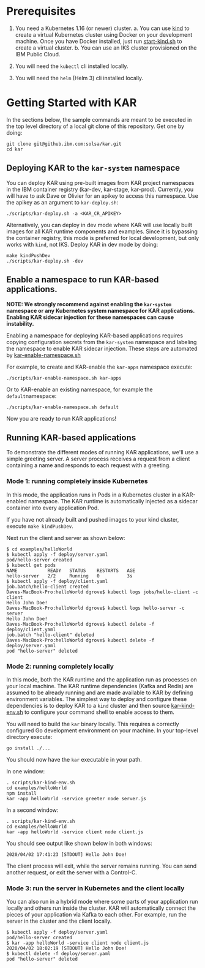 # Prerequisites

1. You need a Kubernetes 1.16 (or newer) cluster.
    a. You can use [kind](https://kind.sigs.k8s.io/) to create a virtual
       Kubernetes cluster using Docker on your development machine. Once
       you have Docker installed, just run
       [start-kind.sh](../build/ci/start-kind.sh) to create a virtual cluster.
    b. You can use an IKS cluster provisioned on the IBM Public Cloud.

2. You will need the `kubectl` cli installed locally.

3. You will need the `helm` (Helm 3) cli installed locally.

# Getting Started with KAR

In the sections below, the sample commands are meant to be executed in
the top level directory of a local git clone of this repository. Get
one by doing:
```script
git clone git@github.ibm.com:solsa/kar.git
cd kar
```

## Deploying KAR to the `kar-system` namespace

You can deploy KAR using pre-built images from KAR project namespaces
in the IBM container registry (kar-dev, kar-stage,
kar-prod). Currently, you will have to ask Dave or Olivier for an
apikey to access this namespace.  Use the apikey as an argument to
`kar-deploy.sh`:
```script
./scripts/kar-deploy.sh -a <KAR_CR_APIKEY>
```

Alternatively, you can deploy in dev mode where KAR will use
locally built images for all KAR runtime components and examples.
Since it is bypassing the container registry, this mode is preferred
for local development, but only works with `kind`, not IKS.
Deploy KAR in dev mode by doing:
```shell
make kindPushDev
./scripts/kar-deploy.sh -dev
```

## Enable a namespace to run KAR-based applications.

**NOTE: We strongly recommend against enabling the `kar-system` namespace
  or any Kubernetes system namespace for KAR applications. Enabling
  KAR sidecar injection for these namespaces can cause instability.**

Enabling a namespace for deploying KAR-based applications requires
copying configuration secrets from the `kar-system` namespace and
labeling the namespace to enable KAR sidecar injection.  These steps
are automated by
[kar-enable-namespace.sh](../scripts/kar-enable-namespace.sh)

For example, to create and KAR-enable the `kar-apps` namespace execute:
```shell
./scripts/kar-enable-namespace.sh kar-apps
```

Or to KAR-enable an existing namespace, for example the `default`namespace:
```shell
./scripts/kar-enable-namespace.sh default
```

Now you are ready to run KAR applications!

## Running KAR-based applications

To demonstrate the different modes of running KAR applications, we'll
use a simple greeting server.  A server process receives a request
from a client containing a name and responds to each request with a
greeting.

### Mode 1: running completely inside Kubernetes

In this mode, the application runs in Pods in a Kubernetes cluster in
a KAR-enabled namespace.  The KAR runtime is automatically injected as
a sidecar container into every application Pod.

If you have not already built and pushed images to your kind cluster,
execute `make kindPushDev`.

Next run the client and server as shown below:
```shell
$ cd examples/helloWorld
$ kubectl apply -f deploy/server.yaml
pod/hello-server created
$ kubectl get pods
NAME           READY   STATUS    RESTARTS   AGE
hello-server   2/2     Running   0          3s
$ kubectl apply -f deploy/client.yaml
job.batch/hello-client created
Daves-MacBook-Pro:helloWorld dgrove$ kubectl logs jobs/hello-client -c client
Hello John Doe!
Daves-MacBook-Pro:helloWorld dgrove$ kubectl logs hello-server -c server
Hello John Doe!
Daves-MacBook-Pro:helloWorld dgrove$ kubectl delete -f deploy/client.yaml
job.batch "hello-client" deleted
Daves-MacBook-Pro:helloWorld dgrove$ kubectl delete -f deploy/server.yaml
pod "hello-server" deleted
```

### Mode 2: running completely locally

In this mode, both the KAR runtime and the application run
as processes on your local machine.  The KAR runtime dependencies
(Kafka and Redis) are assumed to be already running and are made
available to KAR by defining environment variables.  The simplest way
to deploy and configure these dependencies is to deploy KAR to a
`kind` cluster and then source
[kar-kind-env.sh](../scripts/kar-kind-env.sh) to configure your
command shell to enable access to them.

You will need to build the `kar` binary locally.  This requires a
correctly configured Go development environment on your machine. In
your top-level directory execute:
```shell
go install ./...
```
You should now have the `kar` executable in your path.

In one window:
```shell
. scripts/kar-kind-env.sh
cd examples/helloWorld
npm install
kar -app helloWorld -service greeter node server.js
```

In a second window:
```shell
. scripts/kar-kind-env.sh
cd examples/helloWorld
kar -app helloWorld -service client node client.js
```

You should see output like shown below in both windows:
```
2020/04/02 17:41:23 [STDOUT] Hello John Doe!
```
The client process will exit, while the server remains running. You
can send another request, or exit the server with a Control-C.

### Mode 3: run the server in Kubernetes and the client locally

You can also run in a hybrid mode where some parts of your application
run locally and others run inside the cluster.  KAR will automatically
connect the pieces of your application via Kafka to each other.
For example, run the server in the cluster and the client locally.

```shell
$ kubectl apply -f deploy/server.yaml
pod/hello-server created
$ kar -app helloWorld -service client node client.js
2020/04/02 18:02:19 [STDOUT] Hello John Doe!
$ kubectl delete -f deploy/server.yaml
pod "hello-server" deleted
```
